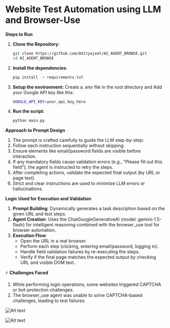 # Website Test Automation using LLM and Browser-Use

**Steps to Run**
1. **Clone the Repository**:
   ```bash
   git clone https://github.com/Adityajeet/AI_AGENT_BROWSE.git
   cd AI_AGENT_BROWSE
2. **Install the dependencies**:
   ```bash
   pip install -r requirements.txt
3. **Setup the environment:**
   Create a .env file in the root directory and Add your Google API key like this:
   ```bash
   GOOGLE_API_KEY=your_api_key_here
4. **Run the script**:
   ```bash
   python main.py
   
 **Approach to Prompt Design**
 1. The prompt is crafted carefully to guide the LLM step-by-step:
 2. Follow each instruction sequentially without skipping.
 3. Ensure elements like email/password fields are visible before interaction.
 4. If any mandatory fields cause validation errors (e.g., "Please fill out this field"), the agent is instructed to retry the steps.
 5. After completing actions, validate the expected final output (by URL or page text).
 6. Strict and clear instructions are used to minimize LLM errors or hallucinations.

**Logic Used for Execution and Validation**
1. **Prompt Building**:
Dynamically generates a task description based on the given URL and test steps.
2. **Agent Creation**:
Uses the ChatGoogleGenerativeAI (model: gemini-1.5-flash) for intelligent reasoning combined with the browser_use tool for browser automation.
3. **Execution Flow**:
   - Open the URL in a real browser.
   - Perform each step (clicking, entering email/password, logging in).
   - Handle field validation failures by re-executing the steps.
   - Verify if the final page matches the expected output by checking URL and visible DOM text.

⚡ **Challenges Faced**
1. While performing login operations, some websites triggered CAPTCHA or bot-protection challenges.
2. The browser_use agent was unable to solve CAPTCHA-based challenges, leading to test failures.

![Alt text](2.png)


![Alt text](1.png)




   



